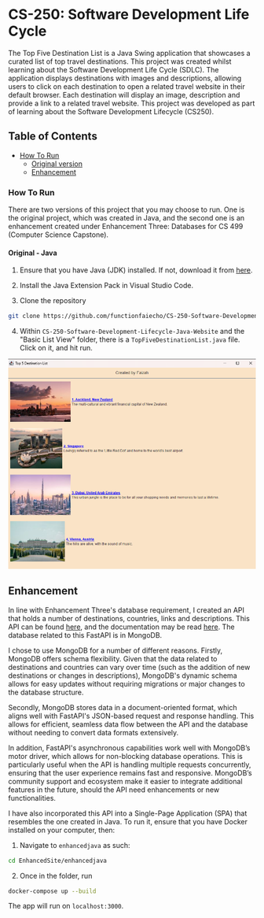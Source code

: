 # CS-250: Software Development Life Cycle

The Top Five Destination List is a Java Swing application that showcases a curated list of top travel destinations. This project was created whilst learning about the Software Development Life Cycle (SDLC). The application displays destinations with images and descriptions, allowing users to click on each destination to open a related travel website in their default browser. Each destination will display an image, description and provide a link to a related travel website. This project was developed as part of learning about the Software Development Lifecycle (CS250).

## Table of Contents

- [How To Run](#how-to-run)
    - [Original version](#original---java)
    - [Enhancement](#enhancement)


### How To Run

There are two versions of this project that you may choose to run. One is the original project, which was created in Java, and the second one is an enhancement created under Enhancement Three: Databases for CS 499 (Computer Science Capstone).

#### Original - Java

1. Ensure that you have Java (JDK) installed. If not, download it from [here](https://www.oracle.com/java/technologies/downloads/#java11).

2. Install the Java Extension Pack in Visual Studio Code.

3. Clone the repository 
```bash
git clone https://github.com/functionfaiecho/CS-250-Software-Development-Lifecycle-Java-Website
```
4. Within ```CS-250-Software-Development-Lifecycle-Java-Website``` and the "Basic List View" folder, there is a ```TopFiveDestinationList.java``` file. Click on it, and hit run. 

![This is what you should see!](Basic%20List%20View%20Control/src/resources/javasitescreenshot.png)

## Enhancement

In line with Enhancement Three's database requirement, I created an API that holds a number of destinations, countries, links and descriptions. This API can be found [here](https://github.com/functionfaiecho/CountryAPI), and the documentation may be read [here](https://countriesapi.crabcakes.dev). The database related to this FastAPI is in MongoDB.

I chose to use MongoDB for a number of different reasons. Firstly, MongoDB offers schema flexibility. Given that the data related to destinations and countries can vary over time (such as the addition of new destinations or changes in descriptions), MongoDB's dynamic schema allows for easy updates without requiring migrations or major changes to the database structure.

Secondly, MongoDB stores data in a document-oriented format, which aligns well with FastAPI's JSON-based request and response handling. This allows for efficient, seamless data flow between the API and the database without needing to convert data formats extensively.

In addition, FastAPI's asynchronous capabilities work well with MongoDB’s motor driver, which allows for non-blocking database operations. This is particularly useful when the API is handling multiple requests concurrently, ensuring that the user experience remains fast and responsive.
MongoDB’s community support and ecosystem make it easier to integrate additional features in the future, should the API need enhancements or new functionalities.



I have also incorporated this API into a Single-Page Application (SPA) that resembles the one created in Java. To run it, ensure that you have Docker installed on your computer, then:

1. Navigate to ```enhancedjava``` as such:

```bash
cd EnhancedSite/enhancedjava
```

2. Once in the folder, run 
```bash
docker-compose up --build
```

The app will run on ```localhost:3000```.
